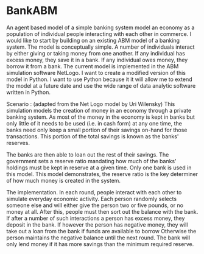 BankABM
=======

An agent based model of a simple banking system
model an economy as a population of individual people interacting with each other in commerce. I would like to start by building on an existing ABM model of a banking system. The model is conceptually simple. A number of individuals interact by either giving or taking money from one another. If any individual has excess money, they save it in a bank. If any individual owes money, they borrow it from a bank. The current model is implemented in the ABM simulation software NetLogo. I want to create a modified version of this model in Python. I want to use Python because it it will allow me to extend the model at a future date and use the wide range of data analytic software written in Python.  

Scenario : (adapted from the Net Logo model by Uri Wilensky)
This simulation models the creation of money in an economy through a private banking system. As most of the money in the economy is kept in banks but only little of it needs to be used (i.e. in cash form) at any one time, the banks need only keep a small portion of their savings on-hand for those transactions. This portion of the total savings is known as the banks' reserves.

The banks are then able to loan out the rest of their savings. The government sets a reserve ratio mandating how much of the banks' holdings must be kept in reserve at a given time. Only one bank is used in this model. This model demonstrates, the reserve ratio is the key determiner of how much money is created in the system.

The implementation. In each round, people interact with each other to simulate everyday economic activity. Each person randomly selects someone else and will either give the person two or five pounds, or no money at all. After this, people must then sort out the balance with the bank. If after a number of such interactions a person has excess money, they deposit in the bank. If however the person has negative money, they will take out a loan from the bank if funds are available to borrow  Otherwise the person maintains the negative balance until the next round. The bank will only lend money if it has more savings than the minimum required reserve.

